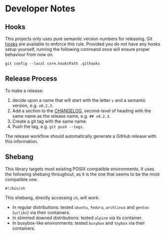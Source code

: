 # Developer Notes

## Hooks

This projects only uses pure semantic version numbers for releasing. Git [hooks]
are available to enforce this rule. Provided you do not have any hooks setup
yourself, running the following command once will ensure proper behaviour from
now on.

```console
git config --local core.hooksPath .githooks
```

  [hooks]: http://git-scm.com/docs/githooks

## Release Process

To make a release:

1. decide upon a name that will start with the letter `v` and a semantic
   version, e.g. `v0.2.3`.
2. Add a section to the [CHANGELOG](./CHANGELOG.md), second-level of heading
   with the same name as the release name, e.g. `## v0.2.3`.
3. Create a git tag with the same name.
4. Push the tag, e.g. `git push --tags`.

The release workflow should automatically generate a GitHub release with this
information.

## Shebang

This library targets most existing POSIX compatible environments. It uses the
following shebang throughout, as it is the one that seems to be the most
compatible one.

```shell
#!/bin/sh
```

This shebang, directly accessing `sh`, will work:

+ In regular distributions: tested `ubuntu`, `fedora`, `archlinux` and `gentoo`
  (`uclibc`) via their containers.
+ In slimmed downed distributions: tested `alpine` via its container.
+ In busybox-like environments: tested `busybox` and `toybox` via their
  containers.

